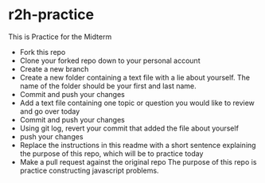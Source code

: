 # r2h-practice
This is Practice for the Midterm

- Fork this repo
- Clone your forked repo down to your personal account
- Create a new branch
- Create a new folder containing a text file with a lie about yourself. The name of the folder should be your first and last name.
- Commit and push your changes
- Add a text file containing one topic or question you would like to review and go over today
- Commit and push your changes
- Using git log, revert your commit that added the file about yourself
- push your changes
- Replace the instructions in this readme with a short sentence explaining the purpose of this repo, which will be to practice today
- Make a pull request against the original repo
The purpose of this repo is  practice constructing javascript problems.
